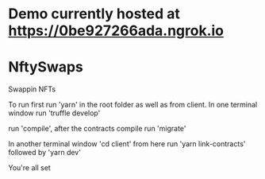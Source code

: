 # Demo currently hosted at https://0be927266ada.ngrok.io

# NftySwaps

Swappin NFTs

To run first run 'yarn' in the root folder as well as from client.
In one terminal window run 'truffle develop'

run 'compile', after the contracts compile run 'migrate'

In another terminal window 'cd client'
from here run 'yarn link-contracts'
followed by 'yarn dev'

You're all set
